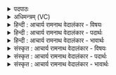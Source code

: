 <details><summary>पदपाठः</summary>

अ꣣भि꣢। वा꣣जी꣢। वि꣣श्व꣡रू꣢पः। वि꣣श्व꣢। रू꣣पः। ज꣡नित्र꣢म्। हि꣣रण्य꣡य꣢म्। बि꣡भ्र꣢꣯त्। अ꣡त्क꣢꣯म्। सु꣣पर्णः꣢। सु꣣। प꣢र्णः। सू꣡र्य꣢꣯स्य। भा꣣नु꣢म्। ऋ꣣तुथा꣢। व꣡सा꣢꣯नः। प꣡रि꣢꣯। स्व꣣य꣢म्। मे꣡ध꣢꣯म्। ऋ꣣ज्रः꣢। ज꣣जान। १८४३।
</details>

<details><summary>अधिमन्त्रम् (VC)</summary>

- अग्निः
- सुपर्णः
- त्रिष्टुप्
- धैवतः
</details>

<details><summary>हिन्दी : आचार्य रामनाथ वेदालंकार - विषयः</summary>

प्रथम मन्त्र में अग्नि नाम से जगदीश्वर के गुण-कर्मों का वर्णन है।
</details>

<details><summary>हिन्दी : आचार्य रामनाथ वेदालंकार - पदार्थः</summary>

पदार्थान्वयभाषाः -  (वाजी) बलवान् (विश्वरूपः) सब रूपों को देनेवाला, (सुपर्णः) श्रेष्ठ पालनकर्ता, (ऋज्रः) सर्वव्यापक वह अग्निनामक परमेश्वर (जनित्रम्) वृष्टि के उत्पादक, (हिरण्ययम्) सुनहरे (अत्कम्) विद्युद्रूप वज्र को (बिभ्रत्) धारण करता हुआ, (ऋतुथा) ऋतुओं के अनुकूल (सूर्यस्य) सूर्य के (भानुम्) तेज को (वसानः) बसाता हुआ (स्वयम्) अपने आप (मेघम्) सृष्टि-यज्ञ को (जजान) चला रहा है ॥१॥
</details>

<details><summary>हिन्दी : आचार्य रामनाथ वेदालंकार - भावार्थः</summary>

भावार्थभाषाः -  संसार में जो कुछ भी प्राकृतिक घटना-चक्र चल रहा है,उस सबको परमेश्वर ही सञ्चालित करता है ॥१॥
</details>

<details><summary>संस्कृत : आचार्य रामनाथ वेदालंकार - विषयः</summary>

प्रथमे मन्त्रेऽग्निनाम्ना जगदीश्वरस्य गुणकर्माणि वर्णयति।
</details>

<details><summary>संस्कृत : आचार्य रामनाथ वेदालंकार - पदार्थः</summary>

पदार्थान्वयभाषाः -  (वाजी) बलवान् (विश्वरूपः) विश्वं रूपं यस्मात् सः, (सुपर्णः) सुपालकः, (ऋज्रः) सर्वगतः सोऽग्निः परमेश्वरः।[अर्जति गच्छतीति ऋज्रः। ऋज गत्यादिषु,भ्वादिः। ‘ऋज्रेन्द्राग्र०’ उ० २।२९ इति निपातः।]जनित्रम् वृष्ट्युत्पादकम्, (हिरण्ययम्) हिरण्मयम् (अत्कम्) विद्युद्वज्रम्।[अत्क इति वज्रनाम। निघं० २।२] (बिभ्रत्) धारयन्, (ऋतुथा) ऋत्वनुकूलम् (सूर्यस्य) आदित्यस्य (भानुम्) तेजः (वसानः) निवासयन् (स्वयम्) स्वात्मना (मेघम्) सृष्टियज्ञम् (जजान) सञ्चालयति ॥१॥
</details>

<details><summary>संस्कृत : आचार्य रामनाथ वेदालंकार - भावार्थः</summary>

भावार्थभाषाः -  जगति यत्किञ्चिदपि प्राकृतिकं घटनाचक्रं प्रवर्तते तत्सर्वं परमेश्वरकृतमेव ॥१॥
</details>